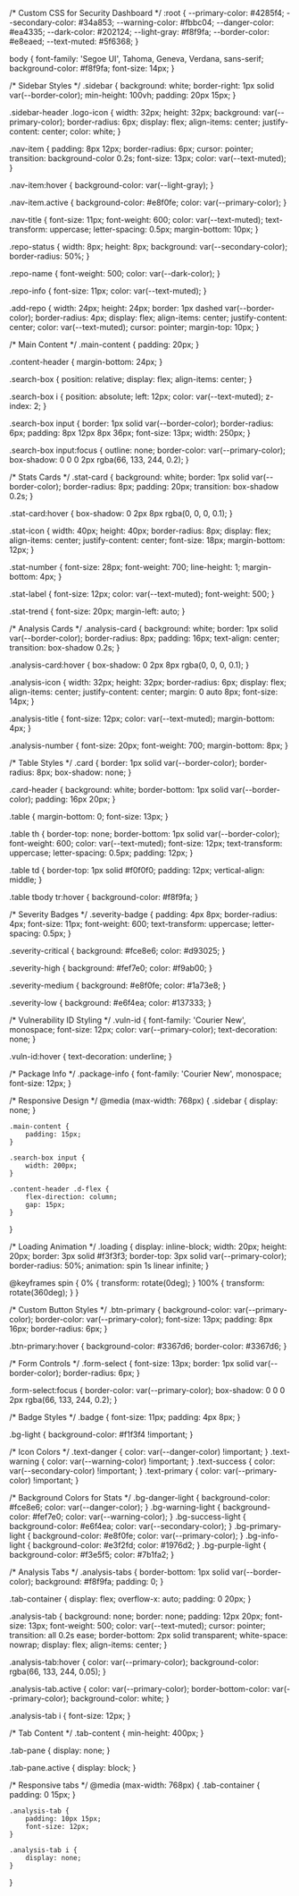 /* Custom CSS for Security Dashboard */
:root {
    --primary-color: #4285f4;
    --secondary-color: #34a853;
    --warning-color: #fbbc04;
    --danger-color: #ea4335;
    --dark-color: #202124;
    --light-gray: #f8f9fa;
    --border-color: #e8eaed;
    --text-muted: #5f6368;
}

body {
    font-family: 'Segoe UI', Tahoma, Geneva, Verdana, sans-serif;
    background-color: #f8f9fa;
    font-size: 14px;
}

/* Sidebar Styles */
.sidebar {
    background: white;
    border-right: 1px solid var(--border-color);
    min-height: 100vh;
    padding: 20px 15px;
}

.sidebar-header .logo-icon {
    width: 32px;
    height: 32px;
    background: var(--primary-color);
    border-radius: 6px;
    display: flex;
    align-items: center;
    justify-content: center;
    color: white;
}

.nav-item {
    padding: 8px 12px;
    border-radius: 6px;
    cursor: pointer;
    transition: background-color 0.2s;
    font-size: 13px;
    color: var(--text-muted);
}

.nav-item:hover {
    background-color: var(--light-gray);
}

.nav-item.active {
    background-color: #e8f0fe;
    color: var(--primary-color);
}

.nav-title {
    font-size: 11px;
    font-weight: 600;
    color: var(--text-muted);
    text-transform: uppercase;
    letter-spacing: 0.5px;
    margin-bottom: 10px;
}

.repo-status {
    width: 8px;
    height: 8px;
    background: var(--secondary-color);
    border-radius: 50%;
}

.repo-name {
    font-weight: 500;
    color: var(--dark-color);
}

.repo-info {
    font-size: 11px;
    color: var(--text-muted);
}

.add-repo {
    width: 24px;
    height: 24px;
    border: 1px dashed var(--border-color);
    border-radius: 4px;
    display: flex;
    align-items: center;
    justify-content: center;
    color: var(--text-muted);
    cursor: pointer;
    margin-top: 10px;
}

/* Main Content */
.main-content {
    padding: 20px;
}

.content-header {
    margin-bottom: 24px;
}

.search-box {
    position: relative;
    display: flex;
    align-items: center;
}

.search-box i {
    position: absolute;
    left: 12px;
    color: var(--text-muted);
    z-index: 2;
}

.search-box input {
    border: 1px solid var(--border-color);
    border-radius: 6px;
    padding: 8px 12px 8px 36px;
    font-size: 13px;
    width: 250px;
}

.search-box input:focus {
    outline: none;
    border-color: var(--primary-color);
    box-shadow: 0 0 0 2px rgba(66, 133, 244, 0.2);
}

/* Stats Cards */
.stat-card {
    background: white;
    border: 1px solid var(--border-color);
    border-radius: 8px;
    padding: 20px;
    transition: box-shadow 0.2s;
}

.stat-card:hover {
    box-shadow: 0 2px 8px rgba(0, 0, 0, 0.1);
}

.stat-icon {
    width: 40px;
    height: 40px;
    border-radius: 8px;
    display: flex;
    align-items: center;
    justify-content: center;
    font-size: 18px;
    margin-bottom: 12px;
}

.stat-number {
    font-size: 28px;
    font-weight: 700;
    line-height: 1;
    margin-bottom: 4px;
}

.stat-label {
    font-size: 12px;
    color: var(--text-muted);
    font-weight: 500;
}

.stat-trend {
    font-size: 20px;
    margin-left: auto;
}

/* Analysis Cards */
.analysis-card {
    background: white;
    border: 1px solid var(--border-color);
    border-radius: 8px;
    padding: 16px;
    text-align: center;
    transition: box-shadow 0.2s;
}

.analysis-card:hover {
    box-shadow: 0 2px 8px rgba(0, 0, 0, 0.1);
}

.analysis-icon {
    width: 32px;
    height: 32px;
    border-radius: 6px;
    display: flex;
    align-items: center;
    justify-content: center;
    margin: 0 auto 8px;
    font-size: 14px;
}

.analysis-title {
    font-size: 12px;
    color: var(--text-muted);
    margin-bottom: 4px;
}

.analysis-number {
    font-size: 20px;
    font-weight: 700;
    margin-bottom: 8px;
}

/* Table Styles */
.card {
    border: 1px solid var(--border-color);
    border-radius: 8px;
    box-shadow: none;
}

.card-header {
    background: white;
    border-bottom: 1px solid var(--border-color);
    padding: 16px 20px;
}

.table {
    margin-bottom: 0;
    font-size: 13px;
}

.table th {
    border-top: none;
    border-bottom: 1px solid var(--border-color);
    font-weight: 600;
    color: var(--text-muted);
    font-size: 12px;
    text-transform: uppercase;
    letter-spacing: 0.5px;
    padding: 12px;
}

.table td {
    border-top: 1px solid #f0f0f0;
    padding: 12px;
    vertical-align: middle;
}

.table tbody tr:hover {
    background-color: #f8f9fa;
}

/* Severity Badges */
.severity-badge {
    padding: 4px 8px;
    border-radius: 4px;
    font-size: 11px;
    font-weight: 600;
    text-transform: uppercase;
    letter-spacing: 0.5px;
}

.severity-critical {
    background: #fce8e6;
    color: #d93025;
}

.severity-high {
    background: #fef7e0;
    color: #f9ab00;
}

.severity-medium {
    background: #e8f0fe;
    color: #1a73e8;
}

.severity-low {
    background: #e6f4ea;
    color: #137333;
}

/* Vulnerability ID Styling */
.vuln-id {
    font-family: 'Courier New', monospace;
    font-size: 12px;
    color: var(--primary-color);
    text-decoration: none;
}

.vuln-id:hover {
    text-decoration: underline;
}

/* Package Info */
.package-info {
    font-family: 'Courier New', monospace;
    font-size: 12px;
}

/* Responsive Design */
@media (max-width: 768px) {
    .sidebar {
        display: none;
    }
    
    .main-content {
        padding: 15px;
    }
    
    .search-box input {
        width: 200px;
    }
    
    .content-header .d-flex {
        flex-direction: column;
        gap: 15px;
    }
}

/* Loading Animation */
.loading {
    display: inline-block;
    width: 20px;
    height: 20px;
    border: 3px solid #f3f3f3;
    border-top: 3px solid var(--primary-color);
    border-radius: 50%;
    animation: spin 1s linear infinite;
}

@keyframes spin {
    0% { transform: rotate(0deg); }
    100% { transform: rotate(360deg); }
}

/* Custom Button Styles */
.btn-primary {
    background-color: var(--primary-color);
    border-color: var(--primary-color);
    font-size: 13px;
    padding: 8px 16px;
    border-radius: 6px;
}

.btn-primary:hover {
    background-color: #3367d6;
    border-color: #3367d6;
}

/* Form Controls */
.form-select {
    font-size: 13px;
    border: 1px solid var(--border-color);
    border-radius: 6px;
}

.form-select:focus {
    border-color: var(--primary-color);
    box-shadow: 0 0 0 2px rgba(66, 133, 244, 0.2);
}

/* Badge Styles */
.badge {
    font-size: 11px;
    padding: 4px 8px;
}

.bg-light {
    background-color: #f1f3f4 !important;
}

/* Icon Colors */
.text-danger { color: var(--danger-color) !important; }
.text-warning { color: var(--warning-color) !important; }
.text-success { color: var(--secondary-color) !important; }
.text-primary { color: var(--primary-color) !important; }

/* Background Colors for Stats */
.bg-danger-light { background-color: #fce8e6; color: var(--danger-color); }
.bg-warning-light { background-color: #fef7e0; color: var(--warning-color); }
.bg-success-light { background-color: #e6f4ea; color: var(--secondary-color); }
.bg-primary-light { background-color: #e8f0fe; color: var(--primary-color); }
.bg-info-light { background-color: #e3f2fd; color: #1976d2; }
.bg-purple-light { background-color: #f3e5f5; color: #7b1fa2; }

/* Analysis Tabs */
.analysis-tabs {
    border-bottom: 1px solid var(--border-color);
    background: #f8f9fa;
    padding: 0;
}

.tab-container {
    display: flex;
    overflow-x: auto;
    padding: 0 20px;
}

.analysis-tab {
    background: none;
    border: none;
    padding: 12px 20px;
    font-size: 13px;
    font-weight: 500;
    color: var(--text-muted);
    cursor: pointer;
    transition: all 0.2s ease;
    border-bottom: 2px solid transparent;
    white-space: nowrap;
    display: flex;
    align-items: center;
}

.analysis-tab:hover {
    color: var(--primary-color);
    background-color: rgba(66, 133, 244, 0.05);
}

.analysis-tab.active {
    color: var(--primary-color);
    border-bottom-color: var(--primary-color);
    background-color: white;
}

.analysis-tab i {
    font-size: 12px;
}

/* Tab Content */
.tab-content {
    min-height: 400px;
}

.tab-pane {
    display: none;
}

.tab-pane.active {
    display: block;
}

/* Responsive tabs */
@media (max-width: 768px) {
    .tab-container {
        padding: 0 15px;
    }
    
    .analysis-tab {
        padding: 10px 15px;
        font-size: 12px;
    }
    
    .analysis-tab i {
        display: none;
    }
}
